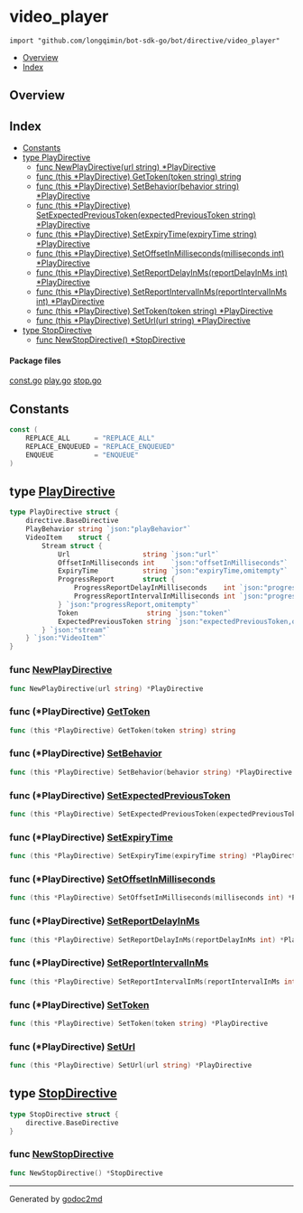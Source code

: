 

# video_player
`import "github.com/longqimin/bot-sdk-go/bot/directive/video_player"`

* [Overview](#pkg-overview)
* [Index](#pkg-index)

## <a name="pkg-overview">Overview</a>



## <a name="pkg-index">Index</a>
* [Constants](#pkg-constants)
* [type PlayDirective](#PlayDirective)
  * [func NewPlayDirective(url string) *PlayDirective](#NewPlayDirective)
  * [func (this *PlayDirective) GetToken(token string) string](#PlayDirective.GetToken)
  * [func (this *PlayDirective) SetBehavior(behavior string) *PlayDirective](#PlayDirective.SetBehavior)
  * [func (this *PlayDirective) SetExpectedPreviousToken(expectedPreviousToken string) *PlayDirective](#PlayDirective.SetExpectedPreviousToken)
  * [func (this *PlayDirective) SetExpiryTime(expiryTime string) *PlayDirective](#PlayDirective.SetExpiryTime)
  * [func (this *PlayDirective) SetOffsetInMilliseconds(milliseconds int) *PlayDirective](#PlayDirective.SetOffsetInMilliseconds)
  * [func (this *PlayDirective) SetReportDelayInMs(reportDelayInMs int) *PlayDirective](#PlayDirective.SetReportDelayInMs)
  * [func (this *PlayDirective) SetReportIntervalInMs(reportIntervalInMs int) *PlayDirective](#PlayDirective.SetReportIntervalInMs)
  * [func (this *PlayDirective) SetToken(token string) *PlayDirective](#PlayDirective.SetToken)
  * [func (this *PlayDirective) SetUrl(url string) *PlayDirective](#PlayDirective.SetUrl)
* [type StopDirective](#StopDirective)
  * [func NewStopDirective() *StopDirective](#NewStopDirective)


#### <a name="pkg-files">Package files</a>
[const.go](/src/github.com/longqimin/bot-sdk-go/bot/directive/video_player/const.go) [play.go](/src/github.com/longqimin/bot-sdk-go/bot/directive/video_player/play.go) [stop.go](/src/github.com/longqimin/bot-sdk-go/bot/directive/video_player/stop.go) 


## <a name="pkg-constants">Constants</a>
``` go
const (
    REPLACE_ALL      = "REPLACE_ALL"
    REPLACE_ENQUEUED = "REPLACE_ENQUEUED"
    ENQUEUE          = "ENQUEUE"
)
```




## <a name="PlayDirective">type</a> [PlayDirective](/src/target/play.go?s=193:930#L13)
``` go
type PlayDirective struct {
    directive.BaseDirective
    PlayBehavior string `json:"playBehavior"`
    VideoItem    struct {
        Stream struct {
            Url                  string `json:"url"`
            OffsetInMilliseconds int    `json:"offsetInMilliseconds"`
            ExpiryTime           string `json:"expiryTime,omitempty"`
            ProgressReport       struct {
                ProgressReportDelayInMilliseconds    int `json:"progressReportDelayInMilliseconds,omitempty"`
                ProgressReportIntervalInMilliseconds int `json:"progressReportIntervalInMilliseconds,omitempty"`
            } `json:"progressReport,omitempty"`
            Token                 string `json:"token"`
            ExpectedPreviousToken string `json:"expectedPreviousToken,omitempty"`
        } `json:"stream"`
    } `json:"VideoItem"`
}
```






### <a name="NewPlayDirective">func</a> [NewPlayDirective](/src/target/play.go?s=932:980#L31)
``` go
func NewPlayDirective(url string) *PlayDirective
```




### <a name="PlayDirective.GetToken">func</a> (\*PlayDirective) [GetToken](/src/target/play.go?s=1503:1559#L55)
``` go
func (this *PlayDirective) GetToken(token string) string
```



### <a name="PlayDirective.SetBehavior">func</a> (\*PlayDirective) [SetBehavior](/src/target/play.go?s=1218:1288#L41)
``` go
func (this *PlayDirective) SetBehavior(behavior string) *PlayDirective
```



### <a name="PlayDirective.SetExpectedPreviousToken">func</a> (\*PlayDirective) [SetExpectedPreviousToken](/src/target/play.go?s=2406:2502#L84)
``` go
func (this *PlayDirective) SetExpectedPreviousToken(expectedPreviousToken string) *PlayDirective
```



### <a name="PlayDirective.SetExpiryTime">func</a> (\*PlayDirective) [SetExpiryTime](/src/target/play.go?s=1874:1948#L69)
``` go
func (this *PlayDirective) SetExpiryTime(expiryTime string) *PlayDirective
```



### <a name="PlayDirective.SetOffsetInMilliseconds">func</a> (\*PlayDirective) [SetOffsetInMilliseconds](/src/target/play.go?s=1713:1796#L64)
``` go
func (this *PlayDirective) SetOffsetInMilliseconds(milliseconds int) *PlayDirective
```



### <a name="PlayDirective.SetReportDelayInMs">func</a> (\*PlayDirective) [SetReportDelayInMs](/src/target/play.go?s=2014:2095#L74)
``` go
func (this *PlayDirective) SetReportDelayInMs(reportDelayInMs int) *PlayDirective
```



### <a name="PlayDirective.SetReportIntervalInMs">func</a> (\*PlayDirective) [SetReportIntervalInMs](/src/target/play.go?s=2204:2291#L79)
``` go
func (this *PlayDirective) SetReportIntervalInMs(reportIntervalInMs int) *PlayDirective
```



### <a name="PlayDirective.SetToken">func</a> (\*PlayDirective) [SetToken](/src/target/play.go?s=1383:1447#L50)
``` go
func (this *PlayDirective) SetToken(token string) *PlayDirective
```



### <a name="PlayDirective.SetUrl">func</a> (\*PlayDirective) [SetUrl](/src/target/play.go?s=1601:1661#L59)
``` go
func (this *PlayDirective) SetUrl(url string) *PlayDirective
```



## <a name="StopDirective">type</a> [StopDirective](/src/target/stop.go?s=80:134#L7)
``` go
type StopDirective struct {
    directive.BaseDirective
}
```






### <a name="NewStopDirective">func</a> [NewStopDirective](/src/target/stop.go?s=136:174#L11)
``` go
func NewStopDirective() *StopDirective
```








- - -
Generated by [godoc2md](http://godoc.org/github.com/davecheney/godoc2md)
